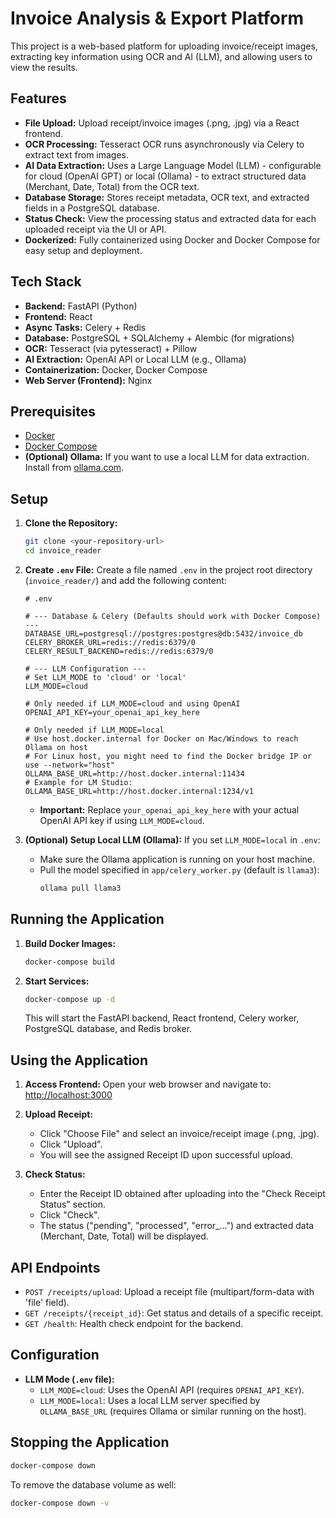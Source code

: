 # Invoice Analysis & Export Platform

This project is a web-based platform for uploading invoice/receipt images, extracting key information using OCR and AI (LLM), and allowing users to view the results.

## Features

*   **File Upload:** Upload receipt/invoice images (.png, .jpg) via a React frontend.
*   **OCR Processing:** Tesseract OCR runs asynchronously via Celery to extract text from images.
*   **AI Data Extraction:** Uses a Large Language Model (LLM) - configurable for cloud (OpenAI GPT) or local (Ollama) - to extract structured data (Merchant, Date, Total) from the OCR text.
*   **Database Storage:** Stores receipt metadata, OCR text, and extracted fields in a PostgreSQL database.
*   **Status Check:** View the processing status and extracted data for each uploaded receipt via the UI or API.
*   **Dockerized:** Fully containerized using Docker and Docker Compose for easy setup and deployment.

## Tech Stack

*   **Backend:** FastAPI (Python)
*   **Frontend:** React
*   **Async Tasks:** Celery + Redis
*   **Database:** PostgreSQL + SQLAlchemy + Alembic (for migrations)
*   **OCR:** Tesseract (via pytesseract) + Pillow
*   **AI Extraction:** OpenAI API or Local LLM (e.g., Ollama)
*   **Containerization:** Docker, Docker Compose
*   **Web Server (Frontend):** Nginx

## Prerequisites

*   [Docker](https://docs.docker.com/get-docker/)
*   [Docker Compose](https://docs.docker.com/compose/install/)
*   **(Optional) Ollama:** If you want to use a local LLM for data extraction. Install from [ollama.com](https://ollama.com/).

## Setup

1.  **Clone the Repository:**
    ```bash
    git clone <your-repository-url>
    cd invoice_reader
    ```

2.  **Create `.env` File:**
    Create a file named `.env` in the project root directory (`invoice_reader/`) and add the following content:

    ```dotenv
    # .env

    # --- Database & Celery (Defaults should work with Docker Compose) ---
    DATABASE_URL=postgresql://postgres:postgres@db:5432/invoice_db
    CELERY_BROKER_URL=redis://redis:6379/0
    CELERY_RESULT_BACKEND=redis://redis:6379/0

    # --- LLM Configuration ---
    # Set LLM_MODE to 'cloud' or 'local'
    LLM_MODE=cloud

    # Only needed if LLM_MODE=cloud and using OpenAI
    OPENAI_API_KEY=your_openai_api_key_here

    # Only needed if LLM_MODE=local
    # Use host.docker.internal for Docker on Mac/Windows to reach Ollama on host
    # For Linux host, you might need to find the Docker bridge IP or use --network="host"
    OLLAMA_BASE_URL=http://host.docker.internal:11434
    # Example for LM Studio: OLLAMA_BASE_URL=http://host.docker.internal:1234/v1
    ```
    *   **Important:** Replace `your_openai_api_key_here` with your actual OpenAI API key if using `LLM_MODE=cloud`.

3.  **(Optional) Setup Local LLM (Ollama):**
    If you set `LLM_MODE=local` in `.env`:
    *   Make sure the Ollama application is running on your host machine.
    *   Pull the model specified in `app/celery_worker.py` (default is `llama3`):
        ```bash
        ollama pull llama3
        ```

## Running the Application

1.  **Build Docker Images:**
    ```bash
    docker-compose build
    ```

2.  **Start Services:**
    ```bash
    docker-compose up -d
    ```
    This will start the FastAPI backend, React frontend, Celery worker, PostgreSQL database, and Redis broker.

## Using the Application

1.  **Access Frontend:** Open your web browser and navigate to:
    [http://localhost:3000](http://localhost:3000)

2.  **Upload Receipt:**
    *   Click "Choose File" and select an invoice/receipt image (.png, .jpg).
    *   Click "Upload".
    *   You will see the assigned Receipt ID upon successful upload.

3.  **Check Status:**
    *   Enter the Receipt ID obtained after uploading into the "Check Receipt Status" section.
    *   Click "Check".
    *   The status ("pending", "processed", "error_...") and extracted data (Merchant, Date, Total) will be displayed.

## API Endpoints

*   `POST /receipts/upload`: Upload a receipt file (multipart/form-data with 'file' field).
*   `GET /receipts/{receipt_id}`: Get status and details of a specific receipt.
*   `GET /health`: Health check endpoint for the backend.

## Configuration

*   **LLM Mode (`.env` file):**
    *   `LLM_MODE=cloud`: Uses the OpenAI API (requires `OPENAI_API_KEY`).
    *   `LLM_MODE=local`: Uses a local LLM server specified by `OLLAMA_BASE_URL` (requires Ollama or similar running on the host).

## Stopping the Application

```bash
docker-compose down
```
To remove the database volume as well:
```bash
docker-compose down -v
```